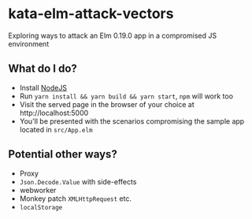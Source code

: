 # kata-elm-attack-vectors
Exploring ways to attack an Elm 0.19.0 app in a compromised JS environment

## What do I do?
* Install [NodeJS](https://nodejs.org)
* Run `yarn install && yarn build && yarn start`, `npm` will work too
* Visit the served page in the browser of your choice at http://localhost:5000
* You'll be presented with the scenarios compromising the sample app located in `src/App.elm`

## Potential other ways?
* Proxy
* `Json.Decode.Value` with side-effects
* webworker
* Monkey patch `XMLHttpRequest` etc.
* `localStorage`
